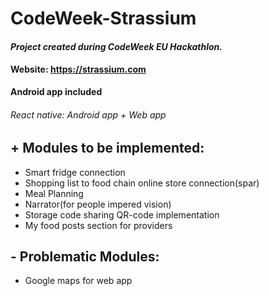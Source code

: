 # CodeWeek-Strassium

#### ***Project created during CodeWeek EU Hackathlon.***

#### **Website:** https://strassium.com
**Android app included**


###### React native: Android app + Web app



## + Modules to be implemented:
* Smart fridge connection
* Shopping list to food chain online store connection(spar)
* Meal Planning
* Narrator(for people impered vision)
* Storage code sharing QR-code implementation 
* My food posts section for providers



## - Problematic Modules:
* Google maps for web app
